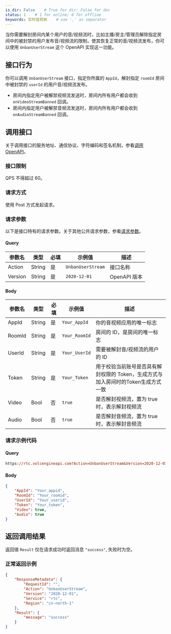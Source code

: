```yaml
---
is_dir: False    # True for dir; False for doc
status: 1    # 1 for online; 0 for offline
keywords: 实时音视频    # use ',' as separator
---
```


当你需要解封房间内某个用户的音/视频流时，比如主播/房主/管理员解除指定房间中的被封禁的用户发布音/视频流的限制，使其恢复正常的音/视频流发布，你可以使用 `UnbanUserStream` 这个 OpenAPI 实现这一功能。

## 接口行为

你可以调用 `UnbanUserStream` 接口，指定你所属的 `AppId`，解封指定 `roomId` 房间中被封禁的 `userId` 的用户音/视频流发布。
- 房间内指定用户被解禁视频流发送时，房间内所有用户都会收到 `onVideoStreamBanned` 回调。
- 房间内指定用户被解禁音频流发送时，房间内所有用户都会收到 `onAudioStreamBanned` 回调。

## 调用接口

关于调用接口的服务地址、通信协议、字符编码和签名机制，参看[调用 OpenAPI](69828)。

### 接口限制

QPS 不得超过 60。

### 请求方式

使用 Post 方式发起请求。

### 请求参数

以下是接口特有的请求参数。关于其他公共请求参数，参看[请求参数](69828.md#requestparameters)。

#### Query

|  **参数名**  |  **类型**  |  **必填**  |  **示例值**  |  **描述**  |
| --- | --- | --- | --- | --- |
| Action | String | 是 | `UnbanUserStream` | 接口名称 |
| Version | String | 是 | `2020-12-01` | OpenAPI 版本 |


#### Body

|  **参数名**  |  **类型**  |  **必填**  |  **示例值**  |  **描述**  |
| --- | --- | --- | --- | --- |
| AppId | String | 是 | `Your_AppId` | 你的音视频应用的唯一标志 |
| RoomId | String | 是 | `Your_RoomId` | 房间的 ID，是房间的唯一标志 |
| UserId | String | 是 | `Your_UserId` | 需要被解封音/视频流的用户的 ID |
| Token | String | 是 | `Your_Token` | 用于校验当前账号是否具有解封权限的 Token，生成方式与加入房间时的Token生成方式一致 |
| Video | Bool | 否 | `true` | 是否解封视频流，置为 true 时，表示解封视频流 |
| Audio | Bool | 否 | `true` | 是否解封音频流，置为 true 时，表示解封音频流 |

### 请求示例代码

#### Query

```postscript
https://rtc.volcengineapi.com?Action=UnbanUserStream&Version=2020-12-01
```

#### Body
```json
{
    "AppId": "Your_appid",
    "RoomId": "Your_roomid",
    "UserId": "Your_userid",
    "Token": "Your_token",
    "Video": true,
    "Audio": true
}
```

## 返回调用结果

返回值 `Result` 仅在请求成功时返回消息 `"success"`, 失败时为空。

### 正常返回示例
```json
{
    "ResponseMetadata": {
        "RequestId": "",
        "Action": "UnbanUserStream",
        "Version": "2020-12-01",
        "Service": "rtc",
        "Region": "cn-north-1"
    },
    "Result": {
        "message": "success"
    }
}
```
